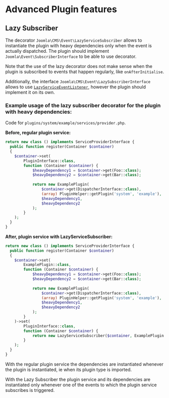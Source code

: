 Advanced Plugin features
========================

## Lazy Subscriber

The decorator `Joomla\CMS\Event\LazyServiceSubscriber` allows to instantiate the plugin with heavy dependencies only when the event is actually dispatched.
The plugin should implement `Joomla\Event\SubscriberInterface` to be able to use decorator.

Note that the use of the lazy decorator does not make sense when the plugin is subscribed to events that happen regularly, like `onAfterInitialise`.

Additionally, the interface `Joomla\CMS\Event\LazySubscriberInterface` allows to use [`LazyServiceEventListener`](https://github.com/joomla-framework/event/blob/2.0-dev/src/LazyServiceEventListener.php), however the plugin should implement it on its own.

### Example usage of the lazy subscriber decorator for the plugin with heavy dependencies:

Code for `plugins/system/example/services/provider.php`.

**Before, regular plugin service:**
```php
return new class () implements ServiceProviderInterface {
  public function register(Container $container)
  {
    $container->set(
        PluginInterface::class,
        function (Container $container) {
            $heavyDependency1 = $container->get(Foo::class);
            $heavyDependency2 = $container->get(Bar::class);
            
            return new ExamplePlugin(
                $container->get(DispatcherInterface::class),
                (array) PluginHelper::getPlugin('system', 'example'),
                $heavyDependency1,
                $heavyDependency2
            );
        }
    );
  }
}
```
**After, plugin service with LazyServiceSubscriber:**

```php
return new class () implements ServiceProviderInterface {
  public function register(Container $container)
  {
    $container->set(
        ExamplePlugin::class,
        function (Container $container) {
            $heavyDependency1 = $container->get(Foo::class);
            $heavyDependency2 = $container->get(Bar::class);
            
            return new ExamplePlugin(
                $container->get(DispatcherInterface::class),
                (array) PluginHelper::getPlugin('system', 'example'),
                $heavyDependency1,
                $heavyDependency2
            );
        }
    )->set(
        PluginInterface::class,
        function (Container $container) {
            return new LazyServiceSubscriber($container, ExamplePlugin::class);
        }
    );
  }
}
```

With the regular plugin service the dependencies are instantiated whenever the plugin is instantiated, ie when its plugin type is imported.

With the Lazy Subscriber the plugin service and its dependencies are instantiated only whenever one of the events to which the plugin service subscribes is triggered.
